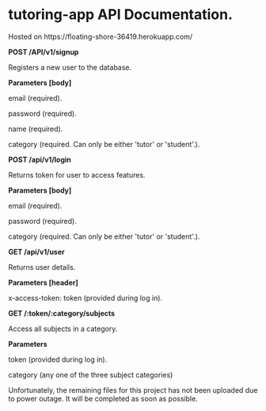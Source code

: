 # tutoring-app API Documentation.
<p>Hosted on https://floating-shore-36419.herokuapp.com/</p>
<strong>POST /API/v1/signup</strong>
<p>Registers a new user to the database.</p>
<p><strong>Parameters [body]</strong></p>
<p>email (required).</p>
<p>password (required).</p>
<p>name (required).</p>
<p>category (required. Can only be either 'tutor' or 'student'.).</p>


<strong>POST /api/v1/login</strong>
<p>Returns token for user to access features.</p>
<p><strong>Parameters [body]</strong></p>
<p>email (required).</p>
<p>password (required).</p>
<p>category (required. Can only be either 'tutor' or 'student'.).</p>

<strong>GET /api/v1/user</strong>
<p>Returns user details.</p>
<p><strong>Parameters [header]</strong></p>
<p>x-access-token: token (provided during log in).</p>

<strong>GET /:token/:category/subjects</strong>
<p>Access all subjects in a category.</p>
<p><strong>Parameters</strong></p>
<p>token (provided during log in).</p>
<p>category (any one of the three subject categories)</p>



Unfortunately, the remaining files for this project has not been uploaded due to power outage. It will be completed as soon as possible.
